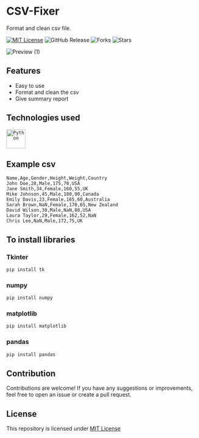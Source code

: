 # CSV-Fixer
Format and clean csv file.

[![MIT License](https://img.shields.io/badge/License-MIT-green.svg)](https://github.com/Harshit2012/CSV-Fixer?tab=MIT-1-ov-file#readme)
![GitHub Release](https://img.shields.io/github/v/release/harshit2012/CSV-Fixer)
![Forks](https://img.shields.io/github/forks/harshit2012/CSV-Fixer)
![Stars](https://img.shields.io/github/stars/harshit2012/CSV-Fixer)

![Preview (1)](https://github.com/Harshit2012/CSV-Fixer/assets/105143145/bc8a689b-c338-4325-ba2d-544be1fe9f0c)

## Features
- Easy to use
- Format and clean the csv
- Give summary report

## Technologies used
<code><img width="50" src="https://user-images.githubusercontent.com/25181517/183423507-c056a6f9-1ba8-4312-a350-19bcbc5a8697.png" alt="Python" title="Python"/></code>

## Example csv
```csv
Name,Age,Gender,Height,Weight,Country
John Doe,28,Male,175,70,USA
Jane Smith,34,Female,160,55,UK
Mike Johnson,45,Male,180,90,Canada
Emily Davis,23,Female,165,60,Australia
Sarah Brown,NaN,Female,170,65,New Zealand
David Wilson,30,Male,NaN,80,USA
Laura Taylor,29,Female,162,52,NaN
Chris Lee,NaN,Male,172,75,UK
```

## To install libraries
### Tkinter
```bash
pip install tk
```

### numpy
```bash
pip install numpy
```

### matplotlib
```bash
pip install matplotlib
```

### pandas
```bash
pip install pandas
```

## Contribution
Contributions are welcome! If you have any suggestions or improvements, feel free to open an issue or create a pull request.

## License
This repository is licensed under [MIT License](https://github.com/Harshit2012/CSV-Fixer#MIT-1-ov-file)
